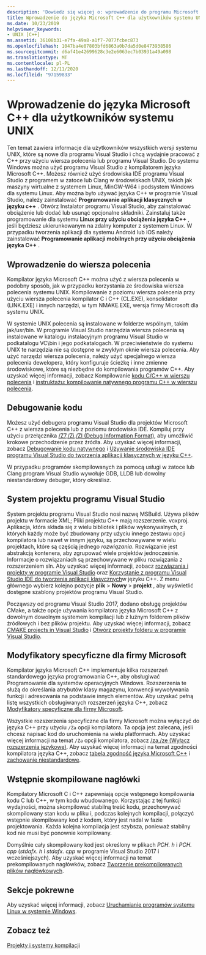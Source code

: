 ```yaml
---
description: 'Dowiedz się więcej o: wprowadzenie do programu Microsoft C++ dla użytkowników systemu UNIX'
title: Wprowadzenie do języka Microsoft C++ dla użytkowników systemu UNIX
ms.date: 10/23/2019
helpviewer_keywords:
- UNIX [C++]
ms.assetid: 36108b31-e7fa-49a8-a1f7-7077fcbec873
ms.openlocfilehash: 1047ba4e07803bfd6863a0b7da5d0e8473938586
ms.sourcegitcommit: d6af41e42699628c3e2e6063ec7b03931a49a098
ms.translationtype: MT
ms.contentlocale: pl-PL
ms.lasthandoff: 12/11/2020
ms.locfileid: "97159833"
---
```

# <a name="introduction-to-microsoft-c-for-unix-users"></a>Wprowadzenie do języka Microsoft C++ dla użytkowników systemu UNIX

Ten temat zawiera informacje dla użytkowników wszystkich wersji systemu UNIX, które są nowe dla programu Visual Studio i chcą wydajnie pracować z C++ przy użyciu wiersza polecenia lub programu Visual Studio. Do systemu Windows można użyć programu Visual Studio z kompilatorem języka Microsoft C++. Możesz również użyć środowiska IDE programu Visual Studio z programem w zatoce lub Clang w środowiskach UNIX, takich jak maszyny wirtualne z systemem Linux, MinGW-W64 i podsystem Windows dla systemu Linux. Aby można było używać języka C++ w programie Visual Studio, należy zainstalować **Programowanie aplikacji klasycznych w języku c++** . Otwórz Instalator programu Visual Studio, aby zainstalować obciążenie lub dodać lub usunąć opcjonalne składniki. Zainstaluj także programowanie dla systemu **Linux przy użyciu obciążenia języka C++** , jeśli będziesz ukierunkowanym na zdalny komputer z systemem Linux. W przypadku tworzenia aplikacji dla systemu Android lub iOS należy zainstalować **Programowanie aplikacji mobilnych przy użyciu obciążenia języka C++** .

## <a name="getting-started-on-the-command-line"></a>Wprowadzenie do wiersza polecenia

Kompilator języka Microsoft C++ można użyć z wiersza polecenia w podobny sposób, jak w przypadku korzystania ze środowiska wiersza polecenia systemu UNIX. Kompilowanie z poziomu wiersza polecenia przy użyciu wiersza polecenia kompilator C i C++ (CL.EXE), konsolidator (LINK.EXE) i innych narzędzi, w tym NMAKE.EXE, wersja firmy Microsoft dla systemu UNIX.

W systemie UNIX polecenia są instalowane w folderze wspólnym, takim jak/usr/bin. W programie Visual Studio narzędzia wiersza polecenia są instalowane w katalogu instalacyjnym programu Visual Studio w podkatalogu VC\bin i jego podkatalogach. W przeciwieństwie do systemu UNIX te narzędzia nie są dostępne w zwykłym oknie wiersza polecenia. Aby użyć narzędzi wiersza polecenia, należy użyć specjalnego wiersza polecenia dewelopera, który konfiguruje ścieżkę i inne zmienne środowiskowe, które są niezbędne do kompilowania programów C++. Aby uzyskać więcej informacji, zobacz Kompilowanie [kodu C/C++ w wierszu polecenia](../build/building-on-the-command-line.md) i [instruktażu: kompilowanie natywnego programu C++ w wierszu polecenia](../build/walkthrough-compiling-a-native-cpp-program-on-the-command-line.md).

## <a name="debugging-your-code"></a>Debugowanie kodu

Możesz użyć debugera programu Visual Studio dla projektów Microsoft C++ z wiersza polecenia lub z poziomu środowiska IDE. Kompiluj przy użyciu przełącznika [/Z7,/Zi,/ZI (Debug Information Format),](../build/reference/z7-zi-zi-debug-information-format.md) aby umożliwić krokowe przechodzenie przez źródła. Aby uzyskać więcej informacji, zobacz [Debugowanie kodu natywnego](/visualstudio/debugger/debugging-native-code) i [Używanie środowiska IDE programu Visual Studio do tworzenia aplikacji klasycznych w języku C++](../ide/using-the-visual-studio-ide-for-cpp-desktop-development.md).

W przypadku programów skompilowanych za pomocą usługi w zatoce lub Clang program Visual Studio wywołuje GDB, LLDB lub dowolny niestandardowy debuger, który określisz.

## <a name="visual-studio-project-system"></a>System projektu programu Visual Studio

System projektu programu Visual Studio nosi nazwę MSBuild. Używa plików projektu w formacie XML; Pliki projektu C++ mają rozszerzenie. vcxproj. Aplikacja, która składa się z wielu bibliotek i plików wykonywalnych, z których każdy może być zbudowany przy użyciu innego zestawu opcji kompilatora lub nawet w innym języku, są przechowywane w wielu projektach, które są częścią jednego *rozwiązania*. Rozwiązanie jest abstrakcją kontenera, aby zgrupować wiele projektów jednocześnie. Informacje o rozwiązaniach są przechowywane w pliku rozwiązania z rozszerzeniem sln. Aby uzyskać więcej informacji, zobacz [rozwiązania i projekty w programie Visual Studio](/visualstudio/ide/solutions-and-projects-in-visual-studio) oraz [Korzystanie z programu Visual Studio IDE do tworzenia aplikacji klasycznych](../ide/using-the-visual-studio-ide-for-cpp-desktop-development.md)w języku C++. Z menu głównego wybierz kolejno pozycje **plik**  >  **Nowy**  >  **projekt** , aby wyświetlić dostępne szablony projektów programu Visual Studio.

Począwszy od programu Visual Studio 2017, dodano obsługę projektów CMake, a także opcje używania kompilatora języka Microsoft C++ z dowolnym dowolnym systemem kompilacji lub z luźnym folderem plików źródłowych i bez plików projektu. Aby uzyskać więcej informacji, zobacz [CMAKE projects in Visual Studio](../build/cmake-projects-in-visual-studio.md) i [Otwórz projekty folderu w programie Visual Studio](../build/open-folder-projects-cpp.md).

## <a name="microsoft-specific-modifiers"></a>Modyfikatory specyficzne dla firmy Microsoft

Kompilator języka Microsoft C++ implementuje kilka rozszerzeń standardowego języka programowania C++, aby obsługiwać Programowanie dla systemów operacyjnych Windows. Rozszerzenia te służą do określania atrybutów klasy magazynu, konwencji wywoływania funkcji i adresowania na podstawie innych elementów. Aby uzyskać pełną listę wszystkich obsługiwanych rozszerzeń języka C++, zobacz [Modyfikatory specyficzne dla firmy Microsoft](../cpp/microsoft-specific-modifiers.md).

Wszystkie rozszerzenia specyficzne dla firmy Microsoft można wyłączyć do języka C++ przy użyciu `/Za` opcji kompilatora. Ta opcja jest zalecana, jeśli chcesz napisać kod do uruchomienia na wielu platformach. Aby uzyskać więcej informacji na temat `/Za` opcji kompilatora, zobacz [/za,/ze (Wyłącz rozszerzenia językowe)](../build/reference/za-ze-disable-language-extensions.md). Aby uzyskać więcej informacji na temat zgodności kompilatora języka C++, zobacz [tabela zgodność języka Microsoft C++](../overview/visual-cpp-language-conformance.md) i [zachowanie niestandardowe](../cpp/nonstandard-behavior.md).

## <a name="precompiled-headers"></a>Wstępnie skompilowane nagłówki

Kompilatory Microsoft C i C++ zapewniają opcje wstępnego kompilowania kodu C lub C++, w tym kodu wbudowanego. Korzystając z tej funkcji wydajności, można skompilować stabilną treść kodu, przechowywać skompilowany stan kodu w pliku i, podczas kolejnych kompilacji, połączyć wstępnie skompilowany kod z kodem, który jest nadal w fazie projektowania. Każda kolejna kompilacja jest szybsza, ponieważ stabilny kod nie musi być ponownie kompilowany.

Domyślnie cały skompilowany kod jest określony w plikach *PCH. h* i *PCH. cpp* (*stdafx. h* i *stdafx. cpp* w programie Visual Studio 2017 i wcześniejszych). Aby uzyskać więcej informacji na temat prekompilowanych nagłówków, zobacz [Tworzenie prekompilowanych plików nagłówkowych](../build/creating-precompiled-header-files.md).

## <a name="related-sections"></a>Sekcje pokrewne

Aby uzyskać więcej informacji, zobacz [Uruchamianie programów systemu Linux w systemie Windows](../porting/porting-from-unix-to-win32.md).

## <a name="see-also"></a>Zobacz też

[Projekty i systemy kompilacji](../build/projects-and-build-systems-cpp.md)
